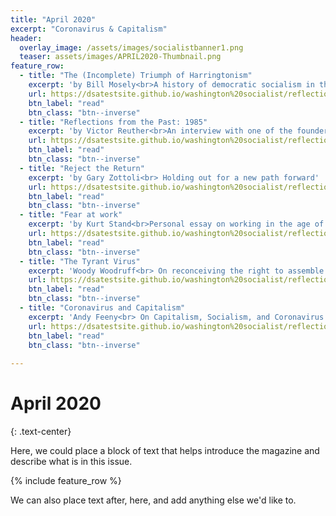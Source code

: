 ```yaml
---
title: "April 2020"
excerpt: "Coronavirus & Capitalism"
header: 
  overlay_image: /assets/images/socialistbanner1.png
  teaser: assets/images/APRIL2020-Thumbnail.png
feature_row:
  - title: "The (Incomplete) Triumph of Harringtonism"
    excerpt: 'by Bill Mosely<br>A history of democratic socialism in the US'
    url: https://dsatestsite.github.io/washington%20socialist/reflections/
    btn_label: "read"
    btn_class: "btn--inverse"
  - title: "Reflections from the Past: 1985"
    excerpt: 'by Victor Reuther<br>An interview with one of the founders of the UAW.' 
    url: https://dsatestsite.github.io/washington%20socialist/reflections/
    btn_label: "read"
    btn_class: "btn--inverse"
  - title: "Reject the Return"
    excerpt: 'by Gary Zottoli<br> Holding out for a new path forward' 
    url: https://dsatestsite.github.io/washington%20socialist/reflections/
    btn_label: "read"
    btn_class: "btn--inverse" 
  - title: "Fear at work"
    excerpt: 'by Kurt Stand<br>Personal essay on working in the age of coronavirus.'
    url: https://dsatestsite.github.io/washington%20socialist/reflections/
    btn_label: "read"
    btn_class: "btn--inverse"
  - title: "The Tyrant Virus"
    excerpt: 'Woody Woodruff<br> On reconceiving the right to assemble.'
    url: https://dsatestsite.github.io/washington%20socialist/reflections/
    btn_label: "read"
    btn_class: "btn--inverse"
  - title: "Coronavirus and Capitalism"
    excerpt: 'Andy Feeny<br> On Capitalism, Socialism, and Coronavirus.'
    url: https://dsatestsite.github.io/washington%20socialist/reflections/
    btn_label: "read"
    btn_class: "btn--inverse"
    
---
```

# April 2020
{: .text-center}


Here, we could place a block of text that helps introduce the magazine and describe what is in this issue.

{% include feature_row %}

We can also place text after, here, and add anything else we'd like to.
